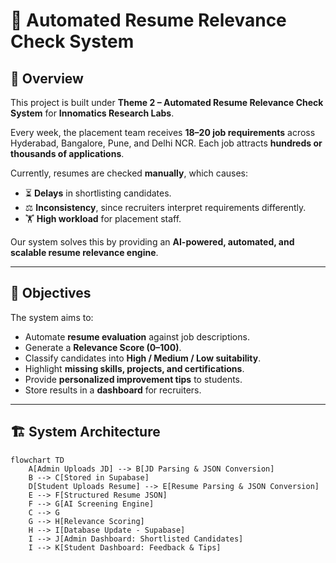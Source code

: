# 🚀 Automated Resume Relevance Check System  

## 📌 Overview  
This project is built under **Theme 2 – Automated Resume Relevance Check System** for **Innomatics Research Labs**.  

Every week, the placement team receives **18–20 job requirements** across Hyderabad, Bangalore, Pune, and Delhi NCR. Each job attracts **hundreds or thousands of applications**.  

Currently, resumes are checked **manually**, which causes:  
- ⏳ **Delays** in shortlisting candidates.  
- ⚖️ **Inconsistency**, since recruiters interpret requirements differently.  
- 🏋️ **High workload** for placement staff.  

Our system solves this by providing an **AI-powered, automated, and scalable resume relevance engine**.  

---

## 🎯 Objectives  
The system aims to:  
- Automate **resume evaluation** against job descriptions.  
- Generate a **Relevance Score (0–100)**.  
- Classify candidates into **High / Medium / Low suitability**.  
- Highlight **missing skills, projects, and certifications**.  
- Provide **personalized improvement tips** to students.  
- Store results in a **dashboard** for recruiters.  

---

## 🏗️ System Architecture  

```mermaid
flowchart TD
    A[Admin Uploads JD] --> B[JD Parsing & JSON Conversion]
    B --> C[Stored in Supabase]
    D[Student Uploads Resume] --> E[Resume Parsing & JSON Conversion]
    E --> F[Structured Resume JSON]
    F --> G[AI Screening Engine]
    C --> G
    G --> H[Relevance Scoring]
    H --> I[Database Update - Supabase]
    I --> J[Admin Dashboard: Shortlisted Candidates]
    I --> K[Student Dashboard: Feedback & Tips]
